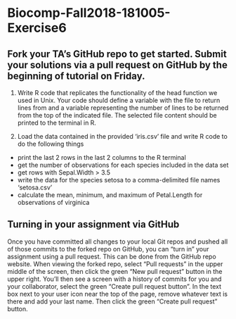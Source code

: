 # Biocomp-Fall2018-181005-Exercise6

## Fork your TA’s GitHub repo to get started. Submit your solutions via a pull request on GitHub by the beginning of tutorial on Friday.

1. Write R code that replicates the functionality of the head function we used in Unix. Your code should define a variable with the file to return lines from and a variable representing the number of lines to be returned from the top of the indicated file. The selected file content should be printed to the terminal in R.

2. Load the data contained in the provided ‘iris.csv’ file and write R code to do the following things
- print the last 2 rows in the last 2 columns to the R terminal
- get the number of observations for each species included in the data set
- get rows with Sepal.Width > 3.5
- write the data for the species setosa to a comma-delimited file names ‘setosa.csv’
- calculate the mean, minimum, and maximum of Petal.Length for observations of virginica

##  Turning in your assignment via GitHub
Once you have committed all changes to your local Git repos and pushed all of those commits to the forked repo on GitHub, you can “turn in” your assignment using a pull request. This can be done from the GitHub repo website. When viewing the forked repo, select “Pull requests” in the upper middle of the screen, then click the green “New pull request” button in the upper right. You’ll then see a screen with a history of commits for you and your collaborator, select the green “Create pull request button”. In the text box next to your user icon near the top of the page, remove whatever text is there and add your last name. Then click the green “Create pull request” button.
